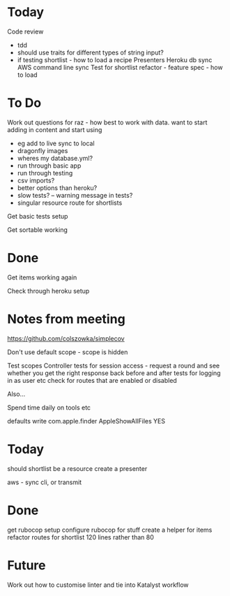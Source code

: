 # Today

Code review
- tdd
- should use traits for different types of string input?
- if testing shortlist - how to load a recipe
Presenters
Heroku db sync
AWS command line sync
Test for shortlist refactor - feature spec - how to load

# To Do

Work out questions for raz
- how best to work with data. want to start adding in content and start using
- eg add to live sync to local
- dragonfly images
- wheres my database.yml?
- run through basic app
- run through testing
- csv imports?
- better options than heroku?
- slow tests?
– warning message in tests?
- singular resource route for shortlists

Get basic tests setup

Get sortable working

# Done

Get items working again

Check through heroku setup

# Notes from meeting

https://github.com/colszowka/simplecov

Don't use default scope - scope is hidden

Test scopes
Controller tests for session access - request a round and see whether you get the right response back
before and after tests for logging in as user etc
check for routes that are enabled or disabled

Also...

Spend time daily on tools etc

defaults write com.apple.finder AppleShowAllFiles YES


# Today

should shortlist be a resource
create a presenter


aws - sync cli, or transmit

# Done

get rubocop setup
configure rubocop for stuff
create a helper for items
refactor routes for shortlist
120 lines rather than 80


# Future

Work out how to customise linter and tie into Katalyst workflow
